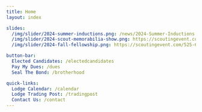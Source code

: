 ```yaml
---
title: Home
layout: index

slides:
  /img/slider/2024-summer-inductions.png: /news/2024-Summer-Inductions
  /img/slider/2024-scout-memorabilia-show.png: https://scoutingevent.com/525-80505
  /img/slider/2024-fall-fellowship.png: https://scoutingevent.com/525-68803

button-bar:
  Elected Candidates: /electedcandidates
  Pay My Dues: /dues
  Seal The Bond: /brotherhood

quick-links:
  Lodge Calendar: /calendar
  Lodge Trading Post: /tradingpost
  Contact Us: /contact
---
```

